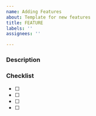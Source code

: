 ```yaml
---
name: Adding Features
about: Template for new features
title: FEATURE
labels: ''
assignees: ''

---
```


### Description

### Checklist
- [ ] 
- [ ] 
- [ ] 
- [ ]
